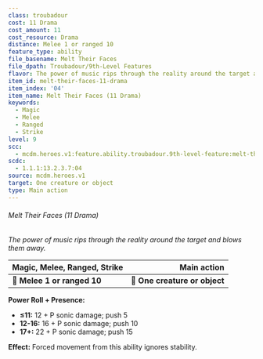 ```yaml
---
class: troubadour
cost: 11 Drama
cost_amount: 11
cost_resource: Drama
distance: Melee 1 or ranged 10
feature_type: ability
file_basename: Melt Their Faces
file_dpath: Troubadour/9th-Level Features
flavor: The power of music rips through the reality around the target and blows them away.
item_id: melt-their-faces-11-drama
item_index: '04'
item_name: Melt Their Faces (11 Drama)
keywords:
  - Magic
  - Melee
  - Ranged
  - Strike
level: 9
scc:
  - mcdm.heroes.v1:feature.ability.troubadour.9th-level-feature:melt-their-faces-11-drama
scdc:
  - 1.1.1:13.2.3.7:04
source: mcdm.heroes.v1
target: One creature or object
type: Main action
---
```


###### Melt Their Faces (11 Drama)

*The power of music rips through the reality around the target and blows them away.*

| **Magic, Melee, Ranged, Strike** |               **Main action** |
| -------------------------------- | ----------------------------: |
| **📏 Melee 1 or ranged 10**      | **🎯 One creature or object** |

**Power Roll + Presence:**

- **≤11:** 12 + P sonic damage; push 5
- **12-16:** 16 + P sonic damage; push 10
- **17+:** 22 + P sonic damage; push 15

**Effect:** Forced movement from this ability ignores stability.
